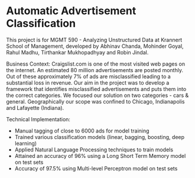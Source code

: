 # Automatic Advertisement Classification

This project is for MGMT 590 - Analyzing Unstructured Data at Krannert School of Management, developed by Abhinav Chanda, Mohinder Goyal, Rahul Madhu, Tirthankar Mukhopadhyay and Robin Jindal.

Business Context:
Craigslist.com is one of the most visited web pages on the internet. An estimated 80 million advertisements are posted monthly. Out of these approximately 7% of ads are misclassified leading to a substantial loss in revenue. Our aim in the project was to develop a framework that identifies misclassified advertisements and puts them into the correct categories. We focused our solution on two categories - cars & general. Geographically our scope was confined to Chicago, Indianapolis and Lafayette (Indiana).

Technical Implementation:
- Manual tagging of close to 6000 ads for model training
- Trained various classification models (linear, bagging, boosting, deep learning)
- Applied Natural Language Processing techniques to train models
- Attained an accuracy of 96% using a Long Short Term Memory model on test sets
- Accuracy of 97.5% using Multi-level Perceptron model on test sets
